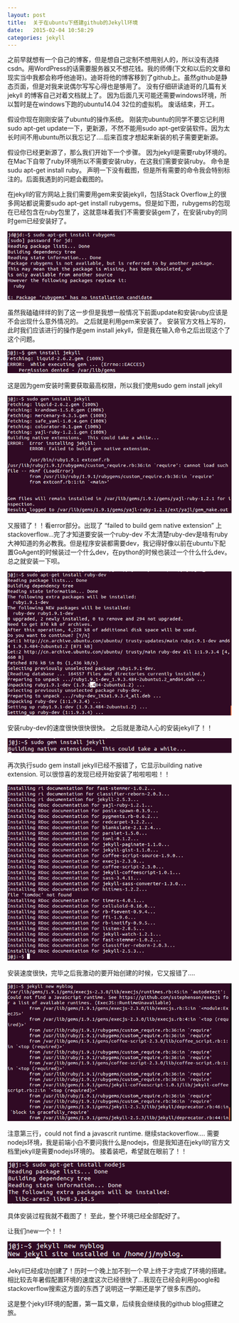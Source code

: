 ```yaml
---
layout: post
title:  关于在ubuntu下搭建github的Jekyll环境
date:   2015-02-04 ‏‎10:58:29
categories: jekyll
---
```

之前早就想有一个自己的博客，但是想自己定制不想用别人的，所以没有选择csdn。用WordPress的话需要服务器又不想花钱。我的师傅(下文和以后的文章和现实当中我都会称呼他迪哥)。迪哥将他的博客移到了github上。虽然github是静态页面，但是对我来说偶尔写写心得也是够用了。
没有仔细研读迪哥的几篇有关jekyll 的博客自己对着文档就上了。
因为后面几天可能还需要windows环境，所以暂时是在windows下跑的ubuntu14.04 32位的虚拟机。
废话结束，开工。

假设你现在刚刚安装了ubuntu的操作系统。
刚装完ubuntu的同学不要忘记利用sudo apt-get update一下，更新源，不然不能用sudo apt-get安装软件。因为太长时间不用ubuntu所以我忘记了….后来百度才想起来新装的机子需要更新源。

假设你已经更新源了，那么我们开始下一个步骤。
因为jekyll是需要ruby环境的。
在Mac下自带了ruby环境所以不需要安装ruby，在这我们需要安装ruby。
命令是sudu apt-get install ruby。
声明一下没有截图，但是所有需要的命令我会特别标注的。后面我遇到的问题会截图的。

在jekyll的官方网站上我们需要用gem来安装jekyll，包括Stack Overflow上的很多网站都说需要sudo apt-get install rubygems。但是如下图，rubygems的包现在已经包含在ruby包里了，这就意味着我们不需要安装gem了，在安装ruby的同时gem已经安装好了。

![ubuntu-jekyll-environment-1](/images/ubuntu-jekyll-environment/ubuntu-jekyll-environment-1.png)

虽然我磕磕绊绊的到了这一步但是我想一般情况下前面update和安装ruby应该是不会出现什么意外情况的。
之后就是利用gem来安装了。
安装官方文档上写的，此时我们应该进行的操作是gem install jekyll，但是我在输入命令之后出现这个了这个问题。

![ubuntu-jekyll-environment-2](/images/ubuntu-jekyll-environment/ubuntu-jekyll-environment-2.png)

这是因为gem安装时需要获取最高权限，所以我们使用sudo gem install jekyll

![ubuntu-jekyll-environment-3](/images/ubuntu-jekyll-environment/ubuntu-jekyll-environment-3.png)

又报错了！！看error部分。出现了 “failed to build gem native extension”
上stackoverflow…完了才知道要安装一个ruby-dev
不太清楚ruby-dev是啥有ruby大神知道的务必教我。但是程序安装都需要dev，我记得好像以前在ubuntu下配置GoAgent的时候装过一个什么dev，在python的时候也装过一个什么什么dev。总之就安装一下呗。

![ubuntu-jekyll-environment-4](/images/ubuntu-jekyll-environment/ubuntu-jekyll-environment-4.png)

安装ruby-dev的速度很快很快很快。
之后就是激动人心的安装jekyll了！！

![ubuntu-jekyll-environment-5](/images/ubuntu-jekyll-environment/ubuntu-jekyll-environment-5.png)


再次执行sudo gem install jekyll已经不报错了，它显示building native extension.
可以很惊喜的发现已经开始安装了啦啦啦啦！！

![ubuntu-jekyll-environment-6](/images/ubuntu-jekyll-environment/ubuntu-jekyll-environment-6.png)

安装速度很快，完毕之后我激动的要开始创建的时候，它又报错了….

![ubuntu-jekyll-environment-7](/images/ubuntu-jekyll-environment/ubuntu-jekyll-environment-7.png)

注意第三行，could not find a javascrit runtime.
继续stackoverflow….
需要nodejs环境，我是前端小白不要问我什么是nodejs，但是我知道在jekyll的官方文档里jekyll是需要nodejs环境的。
接着装吧，希望就在眼前了！！

![ubuntu-jekyll-environment-8](/images/ubuntu-jekyll-environment/ubuntu-jekyll-environment-8.png)

具体安装过程我就不截图了！
至此，整个环境已经全部配好了。

让我们new一个！！

![ubuntu-jekyll-environment-9](/images/ubuntu-jekyll-environment/ubuntu-jekyll-environment-9.png)

Jekyll已经成功创建了！历时一个晚上加不到一个早上终于才完成了环境的搭建。相比较去年暑假配置环境的速度这次已经很快了…我现在已经会利用google和stackoverflow搜索这方面的东西了说明这一学期还是学了很多东西的。

这是整个jekyll环境的配置，第一篇文章，后续我会继续我的github blog搭建之旅。
